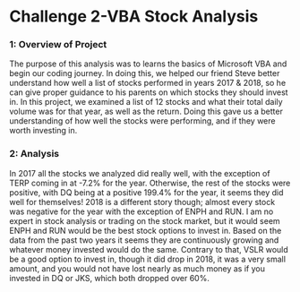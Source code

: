 # Challenge 2-VBA Stock Analysis

### 1: Overview of Project

The purpose of this analysis was to learns the basics of Microsoft VBA and begin our coding journey. In doing this, we helped our friend Steve better understand how well a list of stocks performed in years 2017 & 2018, so he can give proper guidance to his parents on which stocks they should invest in. In this project, we examined a list of 12 stocks and what their total daily volume was for that year, as well as the return. Doing this gave us a better understanding of how well the stocks were performing, and if they were worth investing in.



### 2: Analysis

In 2017 all the stocks we analyzed did really well, with the exception of TERP coming in at -7.2% for the year. Otherwise, the rest of the stocks were positive, with DQ being at a positive 199.4% for the year, it seems they did well for themselves! 2018 is a different story though; almost every stock was negative for the year with the exception of ENPH and RUN. I am no expert in stock analysis or trading on the stock market, but it would seem ENPH and RUN would be the best stock options to invest in. Based on the data from the past two years it seems they are continuously growing and whatever money invested would do the same. Contrary to that, VSLR would be a good option to invest in, though it did drop in 2018, it was a very small amount, and you would not have lost nearly as much money as if you invested in DQ or JKS, which both dropped over 60%.

